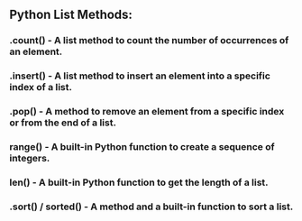 ## Python List Methods:
### .count() - A list method to count the number of occurrences of an element.
### .insert() - A list method to insert an element into a specific index of a list.
### .pop() - A method to remove an element from a specific index or from the end of a list.
### range() - A built-in Python function to create a sequence of integers.
### len() - A built-in Python function to get the length of a list.
### .sort() / sorted() - A method and a built-in function to sort a list.